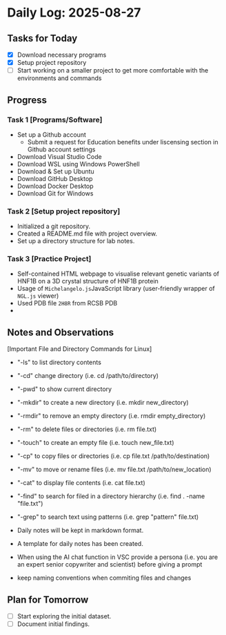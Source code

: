 # Daily Log: 2025-08-27

## Tasks for Today

- [x] Download necessary programs 
- [x] Setup project repository
- [ ] Start working on a smaller project to get more comfortable with the environments and commands

## Progress

### Task 1 [Programs/Software]
- Set up a Github account
  - Submit a request for Education benefits under liscensing section in Github account settings
- Download Visual Studio Code
- Download WSL using Windows PowerShell
- Download & Set up Ubuntu
- Download GitHub Desktop
- Download Docker Desktop
- Download Git for Windows

### Task 2 [Setup project repository]
- Initialized a git repository.
- Created a README.md file with project overview.
- Set up a directory structure for lab notes.

### Task 3 [Practice Project]
- Self-contained HTML webpage to visualise relevant genetic variants of HNF1B on a 3D crystal structure of HNF1B protein
- Usage of `Michelangelo.js`JavaScript library (user-friendly wrapper of `NGL.js` viewer)
- Used PDB file `2H8R` from RCSB PDB
- 

## Notes and Observations
[Important File and Directory Commands for Linux]
  - "-ls" to list directory contents
  - "-cd" change directory (i.e. cd /path/to/directory)
  - "-pwd"  to show current directory
  - "-mkdir" to create a new directory (i.e. mkdir new_directory)
  - "-rmdir" to remove an empty directory (i.e. rmdir empty_directory)
  - "-rm" to delete files or directories (i.e. rm file.txt)
  - "-touch" to create an empty file (i.e. touch new_file.txt)
  - "-cp" to copy files or directories (i.e. cp file.txt /path/to/destination)
  - "-mv" to move or rename files (i.e. mv file.txt /path/to/new_location)
  - "-cat" to display file contents (i.e. cat file.txt)
  - "-find" to search for filed in a directory hierarchy (i.e. 	find . -name "file.txt")
  - "-grep" to search text using patterns (i.e. grep "pattern" file.txt)
    
- Daily notes will be kept in markdown format.
- A template for daily notes has been created.
- When using the AI chat function in VSC provide a persona (i.e. you are an expert senior copywriter and scientist) before giving a prompt  
- keep naming conventions when commiting files and changes 

## Plan for Tomorrow

- [ ] Start exploring the initial dataset.
- [ ] Document initial findings.
